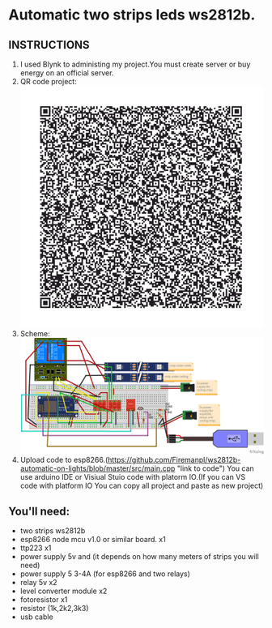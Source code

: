 # Automatic two strips leds ws2812b.
## INSTRUCTIONS
                
1. I used Blynk to administing my project.You must create server or buy energy on an official server.
2. QR code project:
![QR-code](/images/qr_code.jpg)
3. Scheme:
![Schemat](/images/schemat.png)
4. Upload code to esp8266.(https://github.com/Firemanpl/ws2812b-automatic-on-lights/blob/master/src/main.cpp "link to code") You can use arduino IDE or Visiual Stuio code with platorm IO.(If you can VS code with platform IO You can copy all project and paste as new project)

                
## You'll need:
- two strips ws2812b  
- esp8266 node mcu v1.0 or similar board. x1
- ttp223 x1
- power supply 5v and (it depends on how many meters of strips you will need)
- power supply 5 3-4A (for esp8266 and two relays)
- relay 5v x2
- level converter module x2
- fotoresistor x1
- resistor (1k,2k2,3k3)
- usb cable 

